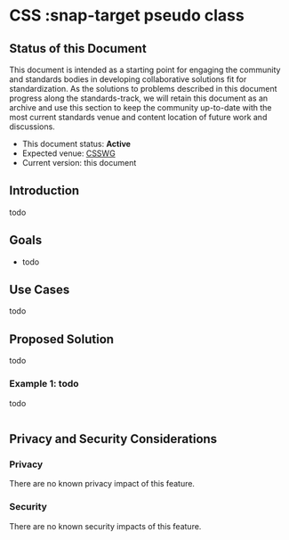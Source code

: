 # CSS :snap-target pseudo class

## Status of this Document
This document is intended as a starting point for engaging the community and standards bodies in developing collaborative solutions fit for standardization. As the solutions to
problems described in this document progress along the standards-track, we will retain this document as an archive and use this section to keep the community up-to-date with the
most current standards venue and content location of future work and discussions.
* This document status: **Active**
* Expected venue: [CSSWG](https://drafts.csswg.org/)
* Current version: this document

## Introduction

todo

## Goals

* todo

## Use Cases

todo

## Proposed Solution

todo

### Example 1: todo

todo

```css

```

## Privacy and Security Considerations

### Privacy

There are no known privacy impact of this feature.

### Security

There are no known security impacts of this feature.
